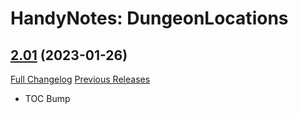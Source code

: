 # HandyNotes: DungeonLocations

## [2.01](https://github.com/Caliaha/HandyNotes_DungeonLocations/tree/2.01) (2023-01-26)
[Full Changelog](https://github.com/Caliaha/HandyNotes_DungeonLocations/compare/2.00...2.01) [Previous Releases](https://github.com/Caliaha/HandyNotes_DungeonLocations/releases)

- TOC Bump  
